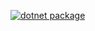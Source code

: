 [![dotnet package](https://github.com/TheEmber/CourseWork/actions/workflows/dotnet-test.yml/badge.svg?branch=master&event=check_run)](https://github.com/TheEmber/CourseWork/actions/workflows/dotnet-test.yml)
